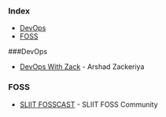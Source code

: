### Index

* [DevOps](#devops)
* [FOSS](#foss)

###DevOps

* [DevOps With Zack](https://podcasts.apple.com/us/podcast/devops-with-zack/id1580215672) - Arshad Zackeriya

### FOSS

* [SLIIT FOSSCAST](https://anchor.fm/sliit-foss-community) - SLIIT FOSS Community
